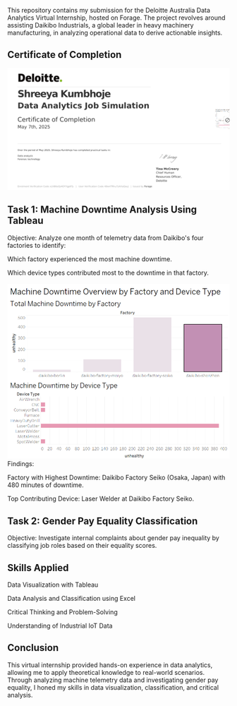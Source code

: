 This repository contains my submission for the Deloitte Australia Data Analytics Virtual Internship, hosted on Forage. The project revolves around assisting Daikibo Industrials, a global leader in heavy machinery manufacturing, in analyzing operational data to derive actionable insights.
<br/>
## Certificate of Completion
![cer](https://github.com/Shriyaak/Deloitte-Virtual-Internship-Daikibo-Data-Analysis/blob/8c9e98bbd9837c4faf9a3138f1ef284f789a6ef8/Screenshot%202025-05-07%20024530.png)

## Task 1: Machine Downtime Analysis Using Tableau
Objective:
Analyze one month of telemetry data from Daikibo's four factories to identify:

Which factory experienced the most machine downtime.

Which device types contributed most to the downtime in that factory.
<br/> 
<br/>
![desktop](https://github.com/Shriyaak/Deloitte-Virtual-Internship-Daikibo-Data-Analysis/blob/edb117a6989213867c48e497ba773eda95495e4e/Tableau_Dashboard1.png)
Findings:

Factory with Highest Downtime: Daikibo Factory Seiko (Osaka, Japan) with 480 minutes of downtime.

Top Contributing Device: Laser Welder at Daikibo Factory Seiko.

## Task 2:  Gender Pay Equality Classification
Objective:
Investigate internal complaints about gender pay inequality by classifying job roles based on their equality scores.

## Skills Applied
Data Visualization with Tableau

Data Analysis and Classification using Excel

Critical Thinking and Problem-Solving

Understanding of Industrial IoT Data


## Conclusion
This virtual internship provided hands-on experience in data analytics, allowing me to apply theoretical knowledge to real-world scenarios. Through analyzing machine telemetry data and investigating gender pay equality, I honed my skills in data visualization, classification, and critical analysis.
